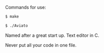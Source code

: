 Commands for use: 

```sh
$ make
```

```sh
$ ./Aviato
```

Named after a great start up.
Text editor in C.

Never put all your code in one file.
